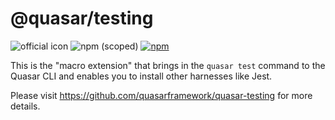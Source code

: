 # @quasar/testing

![official icon](https://img.shields.io/badge/Quasar%201.0-Official%20UI%20App%20Extension-blue.svg)
![npm (scoped)](https://img.shields.io/npm/v/@quasar/quasar-app-extension-testing.svg)
[![npm](https://img.shields.io/npm/dt/@quasar/quasar-app-extension-testing.svg)](https://www.npmjs.com/package/@quasar/quasar-app-extension-testing)

This is the "macro extension" that brings in the `quasar test` command to the Quasar CLI and enables you to install other harnesses like Jest.

Please visit https://github.com/quasarframework/quasar-testing for more details.
